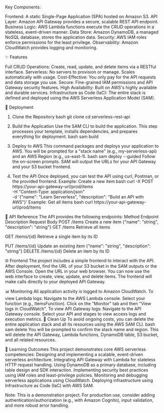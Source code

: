 Key Components:

Frontend: A static Single-Page Application (SPA) hosted on Amazon S3.
API Layer: Amazon API Gateway provides a secure, scalable REST API endpoint.
Business Logic: AWS Lambda functions execute the CRUD operations in a stateless, event-driven manner.
Data Store: Amazon DynamoDB, a managed NoSQL database, stores the application data.
Security: AWS IAM roles enforce permissions for the least privilege.
Observability: Amazon CloudWatch provides logging and monitoring.

✨ Features

Full CRUD Operations: Create, read, update, and delete items via a RESTful interface.
Serverless: No servers to provision or manage. Scales automatically with usage.
Cost-Effective: You only pay for the API requests and data storage you use.
Secure: Fine-grained IAM permissions and API Gateway security features.
High Availability: Built on AWS's highly available and durable services.
Infrastructure as Code (IaC): The entire stack is defined and deployed using the AWS Serverless Application Model (SAM).

🚀 Deployment

1. Clone the Repository
bash
git clone <your-repo-url>
cd serverless-rest-api
2. Build the Application
Use the SAM CLI to build the application. This step processes your template, installs dependencies, and prepares everything for deployment.
bash
sam build

4. Deploy to AWS
This command packages and deploys your application to AWS. You will be prompted for a "stack name" (e.g., my-serverless-api) and an AWS Region (e.g., us-east-1).
bash
sam deploy --guided
Follow the on-screen prompts. SAM will output the URLs for your API Gateway and your S3 bucket frontend.

6. Test the API
Once deployed, you can test the API using curl, Postman, or the provided frontend.
Example: Create a new item
bash
curl -X POST https://your-api-gateway-url/prod/items \
  -H "Content-Type: application/json" \
  -d '{"name": "Learn Serverless", "description": "Build an API with AWS"}'
Example: Get all items
bash
curl https://your-api-gateway-url/prod/items

📖 API Reference
The API provides the following endpoints:
Method
Endpoint
Description
Request Body
POST
/items
Create a new item
{"name": "string", "description": "string"}
GET
/items
Retrieve all items

GET
/items/{id}
Retrieve a single item by its ID

PUT
/items/{id}
Update an existing item
{"name": "string", "description": "string"}
DELETE
/items/{id}
Delete an item by its ID


🌐 Frontend
The project includes a simple frontend to interact with the API.
After deployment, find the URL of your S3 bucket in the SAM outputs or the AWS Console.
Open the URL in your web browser.
You can now use the web interface to create, view, update, and delete items. The frontend will make calls directly to your deployed API Gateway.

📊 Monitoring
All application activity is logged to Amazon CloudWatch.
To view Lambda logs:
Navigate to the AWS Lambda console.
Select your function (e.g., ItemsFunction).
Click on the "Monitor" tab and then "View logs in CloudWatch".
To view API Gateway logs:
Navigate to the API Gateway console.
Select your API and stages to view access logs and execution metrics.
🧹 Clean Up
To avoid ongoing costs, you can delete the entire application stack and all its resources using the AWS SAM CLI.
bash
sam delete
You will be prompted to confirm the stack name and region. This will delete the API Gateway, Lambda functions, DynamoDB table, S3 bucket, and all related resources.

🎯 Learning Outcomes
This project demonstrates core AWS serverless competencies:
Designing and implementing a scalable, event-driven serverless architecture.
Integrating API Gateway with Lambda for stateless HTTP request handling.
Using DynamoDB as a primary database, including table design and SDK interaction.
Implementing security best practices using IAM roles and least-privilege policies.
Monitoring and debugging serverless applications using CloudWatch.
Deploying infrastructure using Infrastructure as Code (IaC) with AWS SAM.

Note: This is a demonstration project. For production use, consider adding authentication/authorization (e.g., with Amazon Cognito), input validation, and more robust error handling.



